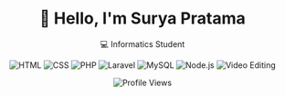 <h1 align="center">👋 Hello, I'm Surya Pratama</h1>
<p align="center">💻 Informatics Student</p>

<p align="center">
  <img src="https://img.shields.io/badge/HTML-orange?logo=html5&logoColor=white" alt="HTML" />
  <img src="https://img.shields.io/badge/CSS-blue?logo=css3&logoColor=white" alt="CSS" />
  <img src="https://img.shields.io/badge/PHP-777BB4?logo=php&logoColor=white" alt="PHP" />
  <img src="https://img.shields.io/badge/Laravel-FF2D20?logo=laravel&logoColor=white" alt="Laravel" />
  <img src="https://img.shields.io/badge/MySQL-00758F?logo=mysql&logoColor=white" alt="MySQL" />
  <img src="https://img.shields.io/badge/Node.js-339933?logo=node.js&logoColor=white" alt="Node.js" />
  <img src="https://img.shields.io/badge/Video%20Editing-999999?logo=adobe-premiere-pro&logoColor=white" alt="Video Editing" />
</p>

<p align="center">
  <img src="https://komarev.com/ghpvc/?username=UpidDuo&label=Profile%20views&color=0e75b6&style=flat" alt="Profile Views" />
</p>

